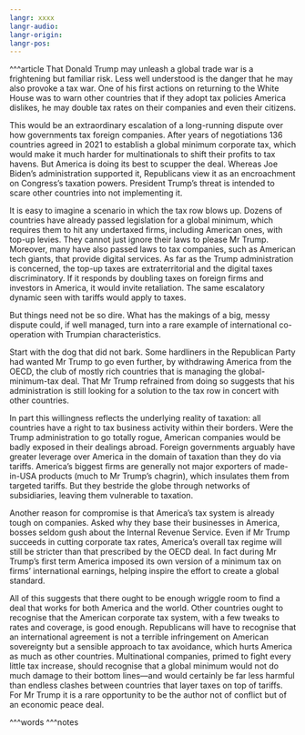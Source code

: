 ```yaml
---
langr: xxxx
langr-audio: 
langr-origin: 
langr-pos:
---
```


^^^article
That Donald Trump may unleash a global trade war is a frightening but familiar risk. Less well understood is the danger that he may also provoke a tax war. One of his first actions on returning to the White House was to warn other countries that if they adopt tax policies America dislikes, he may double tax rates on their companies and even their citizens.

This would be an extraordinary escalation of a long-running dispute over how governments tax foreign companies. After years of negotiations 136 countries agreed in 2021 to establish a global minimum corporate tax, which would make it much harder for multinationals to shift their profits to tax havens. But America is doing its best to scupper the deal. Whereas Joe Biden’s administration supported it, Republicans view it as an encroachment on Congress’s taxation powers. President Trump’s threat is intended to scare other countries into not implementing it.

It is easy to imagine a scenario in which the tax row blows up. Dozens of countries have already passed legislation for a global minimum, which requires them to hit any undertaxed firms, including American ones, with top-up levies. They cannot just ignore their laws to please Mr Trump. Moreover, many have also passed laws to tax companies, such as American tech giants, that provide digital services. As far as the Trump administration is concerned, the top-up taxes are extraterritorial and the digital taxes discriminatory. If it responds by doubling taxes on foreign firms and investors in America, it would invite retaliation. The same escalatory dynamic seen with tariffs would apply to taxes.

But things need not be so dire. What has the makings of a big, messy dispute could, if well managed, turn into a rare example of international co-operation with Trumpian characteristics.

Start with the dog that did not bark. Some hardliners in the Republican Party had wanted Mr Trump to go even further, by withdrawing America from the OECD, the club of mostly rich countries that is managing the global-minimum-tax deal. That Mr Trump refrained from doing so suggests that his administration is still looking for a solution to the tax row in concert with other countries.

In part this willingness reflects the underlying reality of taxation: all countries have a right to tax business activity within their borders. Were the Trump administration to go totally rogue, American companies would be badly exposed in their dealings abroad. Foreign governments arguably have greater leverage over America in the domain of taxation than they do via tariffs. America’s biggest firms are generally not major exporters of made-in-USA products (much to Mr Trump’s chagrin), which insulates them from targeted tariffs. But they bestride the globe through networks of subsidiaries, leaving them vulnerable to taxation.

Another reason for compromise is that America’s tax system is already tough on companies. Asked why they base their businesses in America, bosses seldom gush about the Internal Revenue Service. Even if Mr Trump succeeds in cutting corporate tax rates, America’s overall tax regime will still be stricter than that prescribed by the OECD deal. In fact during Mr Trump’s first term America imposed its own version of a minimum tax on firms’ international earnings, helping inspire the effort to create a global standard.

All of this suggests that there ought to be enough wriggle room to find a deal that works for both America and the world. Other countries ought to recognise that the American corporate tax system, with a few tweaks to rates and coverage, is good enough. Republicans will have to recognise that an international agreement is not a terrible infringement on American sovereignty but a sensible approach to tax avoidance, which hurts America as much as other countries. Multinational companies, primed to fight every little tax increase, should recognise that a global minimum would not do much damage to their bottom lines—and would certainly be far less harmful than endless clashes between countries that layer taxes on top of tariffs. For Mr Trump it is a rare opportunity to be the author not of conflict but of an economic peace deal. 


^^^words
^^^notes